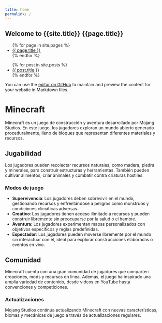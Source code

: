 ```yaml
---
title: home
permalink: /
---
```


## Welcome to {{site.title}} {{page.title}} 
<ul>
{% for page in site.pages %}
  <li>
    <a href="{{ page.url }}">{{ page.title }}</a>
  </li>
{% endfor %}
</ul>
 

<ul>
  {% for post in site.posts %}
    <li>
      <a href="{{ post.url }}">{{ post.title }}</a>
    </li>
  {% endfor %}
</ul>

You can use the [editor on GitHub](https://github.com/oscarnovillo/oscarnovillo.github.io/edit/main/README.md) to maintain and preview the content for your website in Markdown files.


# Minecraft

Minecraft es un juego de construcción y aventura desarrollado por Mojang Studios. En este juego, los jugadores exploran un mundo abierto generado proceduralmente, lleno de bloques que representan diferentes materiales y recursos.

## Jugabilidad

Los jugadores pueden recolectar recursos naturales, como madera, piedra y minerales, para construir estructuras y herramientas. También pueden cultivar alimentos, criar animales y combatir contra criaturas hostiles.

### Modos de juego

- **Supervivencia**: Los jugadores deben sobrevivir en el mundo, gestionando recursos y enfrentándose a peligros como monstruos y condiciones climáticas adversas.
- **Creativo**: Los jugadores tienen acceso ilimitado a recursos y pueden construir libremente sin preocuparse por la salud o el hambre.
- **Aventura**: Los jugadores experimentan mapas personalizados con objetivos específicos y reglas predefinidas.
- **Espectador**: Los jugadores pueden moverse libremente por el mundo sin interactuar con él, ideal para explorar construcciones elaboradas o eventos en vivo.

## Comunidad

Minecraft cuenta con una gran comunidad de jugadores que comparten creaciones, mods y recursos en línea. Además, el juego ha inspirado una amplia variedad de contenido, desde videos en YouTube hasta convenciones y competiciones.

### Actualizaciones

Mojang Studios continúa actualizando Minecraft con nuevas características, biomas y mecánicas de juego a través de actualizaciones regulares.
